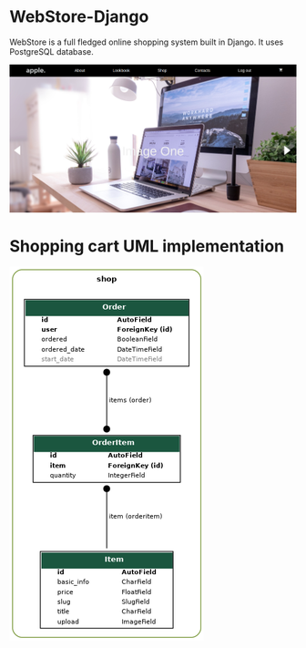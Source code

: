 # WebStore-Django

WebStore is a full fledged online shopping system built in Django. It uses PostgreSQL database.

![Screenshot](scrshot.png)

# Shopping cart UML implementation
![MyProjectSubsystem](my_project_subsystem.png)
